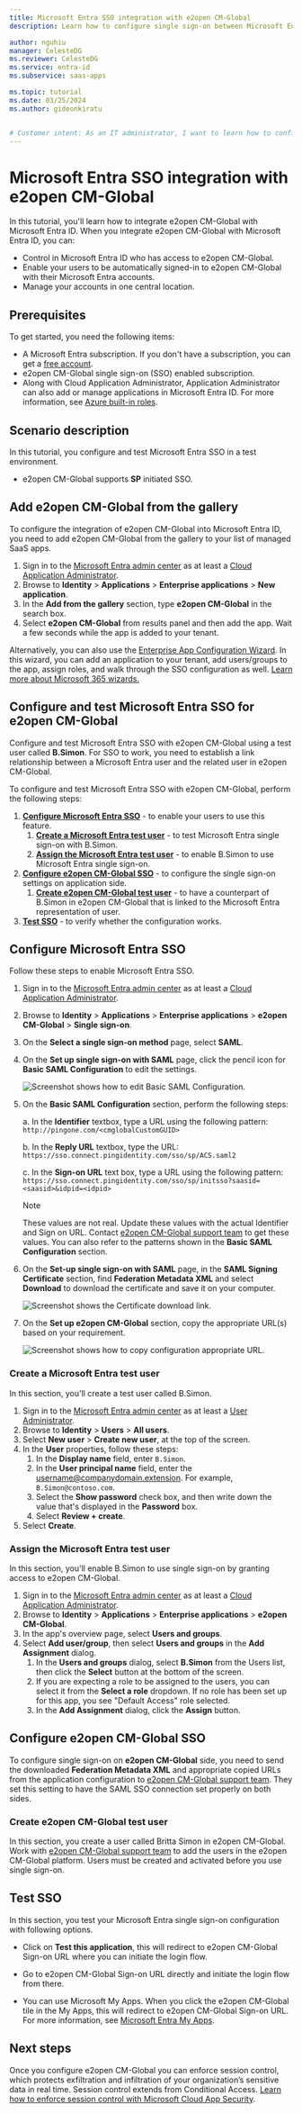 ```yaml
---
title: Microsoft Entra SSO integration with e2open CM-Global
description: Learn how to configure single sign-on between Microsoft Entra ID and e2open CM-Global.

author: nguhiu
manager: CelesteDG
ms.reviewer: CelesteDG
ms.service: entra-id
ms.subservice: saas-apps

ms.topic: tutorial
ms.date: 03/25/2024
ms.author: gideonkiratu


# Customer intent: As an IT administrator, I want to learn how to configure single sign-on between Microsoft Entra ID and e2open CM-Global so that I can control who has access to e2open CM-Global, enable automatic sign-in with Microsoft Entra accounts, and manage my accounts in one central location.
---
```


# Microsoft Entra SSO integration with e2open CM-Global

In this tutorial, you'll learn how to integrate e2open CM-Global with Microsoft Entra ID. When you integrate e2open CM-Global with Microsoft Entra ID, you can:

* Control in Microsoft Entra ID who has access to e2open CM-Global.
* Enable your users to be automatically signed-in to e2open CM-Global with their Microsoft Entra accounts.
* Manage your accounts in one central location.

## Prerequisites

To get started, you need the following items:

* A Microsoft Entra subscription. If you don't have a subscription, you can get a [free account](https://azure.microsoft.com/free/).
* e2open CM-Global single sign-on (SSO) enabled subscription.
* Along with Cloud Application Administrator, Application Administrator can also add or manage applications in Microsoft Entra ID.
For more information, see [Azure built-in roles](~/identity/role-based-access-control/permissions-reference.md).

## Scenario description

In this tutorial, you configure and test Microsoft Entra SSO in a test environment.

* e2open CM-Global supports **SP** initiated SSO.

## Add e2open CM-Global from the gallery

To configure the integration of e2open CM-Global into Microsoft Entra ID, you need to add e2open CM-Global from the gallery to your list of managed SaaS apps.

1. Sign in to the [Microsoft Entra admin center](https://entra.microsoft.com) as at least a [Cloud Application Administrator](~/identity/role-based-access-control/permissions-reference.md#cloud-application-administrator).
1. Browse to **Identity** > **Applications** > **Enterprise applications** > **New application**.
1. In the **Add from the gallery** section, type **e2open CM-Global** in the search box.
1. Select **e2open CM-Global** from results panel and then add the app. Wait a few seconds while the app is added to your tenant.

 Alternatively, you can also use the [Enterprise App Configuration Wizard](https://portal.office.com/AdminPortal/home?Q=Docs#/azureadappintegration). In this wizard, you can add an application to your tenant, add users/groups to the app, assign roles, and walk through the SSO configuration as well. [Learn more about Microsoft 365 wizards.](/microsoft-365/admin/misc/azure-ad-setup-guides)

<a name='configure-and-test-azure-ad-sso-for-e2open-cm-global'></a>

## Configure and test Microsoft Entra SSO for e2open CM-Global

Configure and test Microsoft Entra SSO with e2open CM-Global using a test user called **B.Simon**. For SSO to work, you need to establish a link relationship between a Microsoft Entra user and the related user in e2open CM-Global.

To configure and test Microsoft Entra SSO with e2open CM-Global, perform the following steps:

1. **[Configure Microsoft Entra SSO](#configure-azure-ad-sso)** - to enable your users to use this feature.
    1. **[Create a Microsoft Entra test user](#create-an-azure-ad-test-user)** - to test Microsoft Entra single sign-on with B.Simon.
    1. **[Assign the Microsoft Entra test user](#assign-the-azure-ad-test-user)** - to enable B.Simon to use Microsoft Entra single sign-on.
1. **[Configure e2open CM-Global SSO](#configure-e2open-cm-global-sso)** - to configure the single sign-on settings on application side.
    1. **[Create e2open CM-Global test user](#create-e2open-cm-global-test-user)** - to have a counterpart of B.Simon in e2open CM-Global that is linked to the Microsoft Entra representation of user.
1. **[Test SSO](#test-sso)** - to verify whether the configuration works.

<a name='configure-azure-ad-sso'></a>

## Configure Microsoft Entra SSO

Follow these steps to enable Microsoft Entra SSO.

1. Sign in to the [Microsoft Entra admin center](https://entra.microsoft.com) as at least a [Cloud Application Administrator](~/identity/role-based-access-control/permissions-reference.md#cloud-application-administrator).
1. Browse to **Identity** > **Applications** > **Enterprise applications** > **e2open CM-Global** > **Single sign-on**.
1. On the **Select a single sign-on method** page, select **SAML**.
1. On the **Set up single sign-on with SAML** page, click the pencil icon for **Basic SAML Configuration** to edit the settings.

    ![Screenshot shows how to edit Basic SAML Configuration.](common/edit-urls.png "Basic Configuration")

1. On the **Basic SAML Configuration** section, perform the following steps:

    a. In the **Identifier** textbox, type a URL using the following pattern:
    `http://pingone.com/<cmglobalCustomGUID>`

    b. In the **Reply URL** textbox, type the URL:
    `https://sso.connect.pingidentity.com/sso/sp/ACS.saml2`

    c. In the **Sign-on URL** text box, type a URL using the following pattern:
    `https://sso.connect.pingidentity.com/sso/sp/initsso?saasid=<saasid>&idpid=<idpid>`

    > [!Note]
    > These values are not real. Update these values with the actual Identifier and Sign on URL. Contact [e2open CM-Global support team](mailto:customersupport@e2open.com) to get these values. You can also refer to the patterns shown in the **Basic SAML Configuration** section.

1. On the **Set-up single sign-on with SAML** page, in the **SAML Signing Certificate** section,  find **Federation Metadata XML** and select **Download** to download the certificate and save it on your computer.

    ![Screenshot shows the Certificate download link.](common/metadataxml.png "Certificate")

1. On the **Set up e2open CM-Global** section, copy the appropriate URL(s) based on your requirement.

	![Screenshot shows how to copy configuration appropriate URL.](common/copy-configuration-urls.png "Attributes")  

<a name='create-an-azure-ad-test-user'></a>

### Create a Microsoft Entra test user

In this section, you'll create a test user called B.Simon.

1. Sign in to the [Microsoft Entra admin center](https://entra.microsoft.com) as at least a [User Administrator](~/identity/role-based-access-control/permissions-reference.md#user-administrator).
1. Browse to **Identity** > **Users** > **All users**.
1. Select **New user** > **Create new user**, at the top of the screen.
1. In the **User** properties, follow these steps:
   1. In the **Display name** field, enter `B.Simon`.  
   1. In the **User principal name** field, enter the username@companydomain.extension. For example, `B.Simon@contoso.com`.
   1. Select the **Show password** check box, and then write down the value that's displayed in the **Password** box.
   1. Select **Review + create**.
1. Select **Create**.

<a name='assign-the-azure-ad-test-user'></a>

### Assign the Microsoft Entra test user

In this section, you'll enable B.Simon to use single sign-on by granting access to e2open CM-Global.

1. Sign in to the [Microsoft Entra admin center](https://entra.microsoft.com) as at least a [Cloud Application Administrator](~/identity/role-based-access-control/permissions-reference.md#cloud-application-administrator).
1. Browse to **Identity** > **Applications** > **Enterprise applications** > **e2open CM-Global**.
1. In the app's overview page, select **Users and groups**.
1. Select **Add user/group**, then select **Users and groups** in the **Add Assignment** dialog.
   1. In the **Users and groups** dialog, select **B.Simon** from the Users list, then click the **Select** button at the bottom of the screen.
   1. If you are expecting a role to be assigned to the users, you can select it from the **Select a role** dropdown. If no role has been set up for this app, you see "Default Access" role selected.
   1. In the **Add Assignment** dialog, click the **Assign** button.

## Configure e2open CM-Global SSO

To configure single sign-on on **e2open CM-Global** side, you need to send the downloaded **Federation Metadata XML** and appropriate copied URLs from the application configuration to [e2open CM-Global support team](mailto:customersupport@e2open.com). They set this setting to have the SAML SSO connection set properly on both sides.

### Create e2open CM-Global test user

In this section, you create a user called Britta Simon in e2open CM-Global. Work with [e2open CM-Global support team](mailto:customersupport@e2open.com) to add the users in the e2open CM-Global platform. Users must be created and activated before you use single sign-on.

## Test SSO 

In this section, you test your Microsoft Entra single sign-on configuration with following options. 

* Click on **Test this application**, this will redirect to e2open CM-Global Sign-on URL where you can initiate the login flow. 

* Go to e2open CM-Global Sign-on URL directly and initiate the login flow from there.

* You can use Microsoft My Apps. When you click the e2open CM-Global tile in the My Apps, this will redirect to e2open CM-Global Sign-on URL. For more information, see [Microsoft Entra My Apps](/azure/active-directory/manage-apps/end-user-experiences#azure-ad-my-apps).

## Next steps

Once you configure e2open CM-Global you can enforce session control, which protects exfiltration and infiltration of your organization’s sensitive data in real time. Session control extends from Conditional Access. [Learn how to enforce session control with Microsoft Cloud App Security](/cloud-app-security/proxy-deployment-aad).
